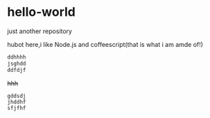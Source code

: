 # hello-world
just another repository

hubot here,i like Node.js and coffeescript(that is what i am amde of!)

```js
ddhhhh
jsghdd
ddfdjf
```
~~hhh~~
```
gddsdj
jhddhf
sfjfhf
```

